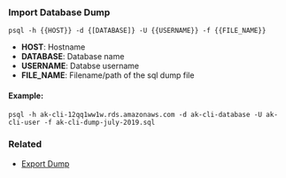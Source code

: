 ### Import Database Dump

`psql -h {{HOST}} -d {[DATABASE]} -U {{USERNAME}} -f {{FILE_NAME}}`

- <b>HOST</b>:  Hostname
- <b>DATABASE</b>:  Database name
- <b>USERNAME</b>:  Databse username
- <b>FILE_NAME</b>:  Filename/path of the sql dump file

#### Example:

`psql -h ak-cli-12qq1ww1w.rds.amazonaws.com -d ak-cli-database -U ak-cli-user -f ak-cli-dump-july-2019.sql`

### Related

- [Export Dump](export-dump.md)
